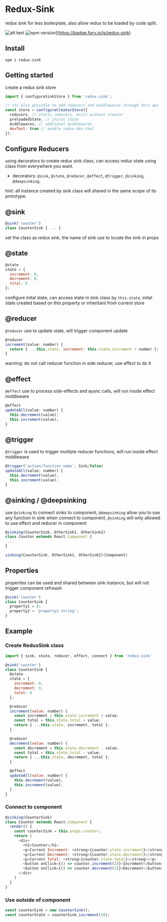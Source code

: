 # Redux-Sink
redux sink for less boilerplate, also allow redux to be loaded by code split.    
    
![alt text](https://travis-ci.org/JiarongGu/redux-sink.svg?branch=master)
![npm version](https://badge.fury.io/js/redux-sink.svg)](https://badge.fury.io/js/redux-sink)
## Install
```npm i redux-sink```  

## Getting started
create a redux sink store
```javascript
import { configureSinkStore } from 'redux-sink';

// its also possible to add reducers and middlewares through this api
const store = configureCreatorStore({ 
  reducers, // static reducers, built without creator
  preloadedState, // inital state
  middlewares, // addtional middlewares
  devTool: true // enable redux-dev-tool
});
```
    
## Configure Reducers
using decorators to create redux sink class, can access redux state using class from everywhere you want.
- decorators: `@sink`, `@state`, `@reducer`, `@effect`, `@trigger`, `@sinking`, `@deepsinking`.  

hint: all instance created by sink class will shared in the same scope of its prototype.

## @sink
```javascript
@sink('counter')
class CounterSink { ... }
```
set the class as redux sink, the name of sink use to locate the sink in props

## @state
```javascript
@state
state = { 
  increment: 0, 
  decrement: 0, 
  total: 0 
};
```
configure inital state, can access state in sink class by `this.state`,
inital state created based on this property or inheritant from current store

## @reducer
`@reducer` use to update state, will trigger component update
```javascript
@reducer
increment(value: number) {
  return { ...this.state, increment: this.state.increment + number };
}
```
warning: do not call reducer function in side reducer, use effect to do it

## @effect
`@effect` use to process side-effects and aysnc calls, will run inside effect middleware
```javascript
@effect
updateAll(value: number) {
  this.decrement(value);
  this.increment(value);
}
```

## @trigger
`@trigger` is used to trigger multiple reducer functions, will run inside effect middleware
```javascript
@trigger('action/function name', Sink/false)
updateAll(value: number) {
  this.decrement(value);
  this.increment(value);
}
```


## @sinking / @deepsinking
use `@sinking` to connect sinks to component, `@deepsinking` allow you to use any function in sink when connect to component, `@sinking` will only allowed to use effect and reducer in component
```javascript
@sinking(CounterSink, OtherSink1, OtherSink2)
class Counter extends React.Component {
 ...
}

sinking(CounterSink, OtherSink1, OtherSink2)(Component)
```

## Properties
properties can be used and shared between sink instance, but will not trigger component refreash
```javascript
@sink('counter')
class CounterSink { 
  property1 = 0;
  property2 = 'property2 string';
}
```


## Example
### Create ReduxSink class
```javascript
import { sink, state, reducer, effect, connect } from 'redux-sink'

@sink('counter')
class CounterSink {
  @state
  state = { 
    increment: 0, 
    decrement: 0, 
    total: 0 
  };

  @reducer
  increment(value: number) {
    const increment = this.state.increment + value;
    const total = this.state.total + value;
    return { ...this.state, increment, total };
  }

  @reducer
  decrement(value: number) {
    const decrement = this.state.decrement - value;
    const total = this.state.total - value;
    return { ...this.state, decrement, total };
  }

  @effect
  updateAll(value: number) {
    this.decrement(value);
    this.increment(value);
  }
}
```

### Connect to component
```javascript
@sinking(CounterSink)
class Counter extends React.Component {
  render() {
    const counterSink = this.props.counter;
    return (
      <div>
        <h1>Counter</h1>
        <p>Current Increment: <strong>{counter.state.increment}</strong></p>
        <p>Current Decrement: <strong>{counter.state.decrement}</strong></p>
        <p>Current Total: <strong>{counter.state.total}</strong></p>
        <button onClick={() => counter.increment(2)}>Increment</button>
        <button onClick={() => counter.decrement(2)}>Decrement</button>
      </div>
    )
  }
}
```

### Use outside of component
```javascript
const counterSink = new CounterSink();
const counterState = counterSink.increment(10);
```
